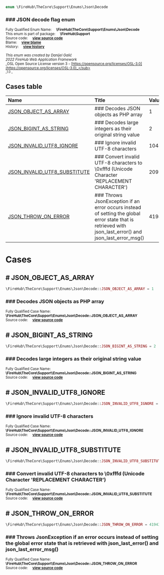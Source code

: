 
```php
enum \FireHub\TheCore\Support\Enums\Json\Decode
```

### ### JSON decode flag enum
<sub>Fully Qualified Enum Name:  **\FireHub\TheCore\Support\Enums\Json\Decode**</sub><br>
<sub>This enum is part of package:  **\FireHub\Support**</sub><br>
<sub>Source code:  **[view source code](https://github.com/The-FireHub-Project/Core/blob/v1.0/src/support/enums/json/firehub.Decode.php#L23)**</sub><br>
<sub>Blame:  **[view blame](https://github.com/The-FireHub-Project/Core/blame/v1.0/src/support/enums/json/firehub.Decode.php)**</sub><br>
<sub>History:  **[view history](https://github.com/The-FireHub-Project/Core/commits/v1.0/src/support/enums/json/firehub.Decode.php)**</sub><br>

<sub>_This enum was created by Danijel Galić_</sub><br>
<sub>_2022 FireHub Web Application Framework_</sub><br>
<sub>_OSL Open Source License version 3 - [https://opensource.org/licenses/OSL-3.0](https://opensource.org/licenses/OSL-3.0)_</sub><br>
<sub>_1.0 _</sub><br>



## Cases table

| Name  | Title | Value |
| :---  | :---  | :---  |
|<a href="#json_object_as_array">JSON_OBJECT_AS_ARRAY</a>|### Decodes JSON objects as PHP array|1|
|<a href="#json_bigint_as_string">JSON_BIGINT_AS_STRING</a>|### Decodes large integers as their original string value|2|
|<a href="#json_invalid_utf8_ignore">JSON_INVALID_UTF8_IGNORE</a>|### Ignore invalid UTF-8 characters|1048576|
|<a href="#json_invalid_utf8_substitute">JSON_INVALID_UTF8_SUBSTITUTE</a>|### Convert invalid UTF-8 characters to \0xfffd (Unicode Character 'REPLACEMENT CHARACTER')|2097152|
|<a href="#json_throw_on_error">JSON_THROW_ON_ERROR</a>|### Throws JsonException if an error occurs instead of setting the global error state that is retrieved with json_last_error() and json_last_error_msg()|4194304|


# Cases


<h2><a name="json_object_as_array"># JSON_OBJECT_AS_ARRAY</a></h2>

```php
\FireHub\TheCore\Support\Enums\Json\Decode::JSON_OBJECT_AS_ARRAY = 1
```

### ### Decodes JSON objects as PHP array
<sub>Fully Qualified Case Name:  **\FireHub\TheCore\Support\Enums\Json\Decode::JSON_OBJECT_AS_ARRAY**</sub><br>
<sub>Source code:  **[view source code](https://github.com/The-FireHub-Project/Core/blob/v1.0/src/support/enums/json/firehub.Decode.php#L29)**</sub><br>


<h2><a name="json_bigint_as_string"># JSON_BIGINT_AS_STRING</a></h2>

```php
\FireHub\TheCore\Support\Enums\Json\Decode::JSON_BIGINT_AS_STRING = 2
```

### ### Decodes large integers as their original string value
<sub>Fully Qualified Case Name:  **\FireHub\TheCore\Support\Enums\Json\Decode::JSON_BIGINT_AS_STRING**</sub><br>
<sub>Source code:  **[view source code](https://github.com/The-FireHub-Project/Core/blob/v1.0/src/support/enums/json/firehub.Decode.php#L35)**</sub><br>


<h2><a name="json_invalid_utf8_ignore"># JSON_INVALID_UTF8_IGNORE</a></h2>

```php
\FireHub\TheCore\Support\Enums\Json\Decode::JSON_INVALID_UTF8_IGNORE = 1048576
```

### ### Ignore invalid UTF-8 characters
<sub>Fully Qualified Case Name:  **\FireHub\TheCore\Support\Enums\Json\Decode::JSON_INVALID_UTF8_IGNORE**</sub><br>
<sub>Source code:  **[view source code](https://github.com/The-FireHub-Project/Core/blob/v1.0/src/support/enums/json/firehub.Decode.php#L41)**</sub><br>


<h2><a name="json_invalid_utf8_substitute"># JSON_INVALID_UTF8_SUBSTITUTE</a></h2>

```php
\FireHub\TheCore\Support\Enums\Json\Decode::JSON_INVALID_UTF8_SUBSTITUTE = 2097152
```

### ### Convert invalid UTF-8 characters to \0xfffd (Unicode Character 'REPLACEMENT CHARACTER')
<sub>Fully Qualified Case Name:  **\FireHub\TheCore\Support\Enums\Json\Decode::JSON_INVALID_UTF8_SUBSTITUTE**</sub><br>
<sub>Source code:  **[view source code](https://github.com/The-FireHub-Project/Core/blob/v1.0/src/support/enums/json/firehub.Decode.php#L47)**</sub><br>


<h2><a name="json_throw_on_error"># JSON_THROW_ON_ERROR</a></h2>

```php
\FireHub\TheCore\Support\Enums\Json\Decode::JSON_THROW_ON_ERROR = 4194304
```

### ### Throws JsonException if an error occurs instead of setting the global error state that is retrieved with json_last_error() and json_last_error_msg()
<sub>Fully Qualified Case Name:  **\FireHub\TheCore\Support\Enums\Json\Decode::JSON_THROW_ON_ERROR**</sub><br>
<sub>Source code:  **[view source code](https://github.com/The-FireHub-Project/Core/blob/v1.0/src/support/enums/json/firehub.Decode.php#L53)**</sub><br>


